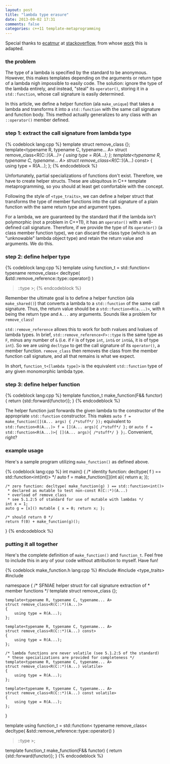 ```yaml
---
layout: post
title: "lambda type erasure"
date: 2013-09-02 17:31
comments: false
categories: c++11 template-metaprogramming
---
```


Special thanks to [ecatmur](http://stackoverflow.com/users/567292/ecatmur) at [stackoverflow](http://stackoverflow.com/), from whose [work](http://stackoverflow.com/questions/11893141/inferring-the-call-signature-of-a-lambda-or-arbitrary-callable-for-make-functio) this is adapted. 

### the problem
The type of a lambda is specified by the standard to be anonymous. However, this makes templates depending on the arguments or return type of a lambda nigh impossible to easily code. The solution: ignore the type of the lambda entirely, and instead, "steal" its `operator()`, storing it in a `std::function`, whose call signature is easily determined.

In this article, we define a helper function (ala `make_unique`) that takes a lambda and transforms it into a `std::function` with the same call signature and function body. This method actually generalizes to any class with an `::operator()` member defined.

### step 1: extract the call signature from lambda type
{% codeblock lang:cpp %}
template<typename T> struct remove_class {};
template<typename R, typename C, typename... A>
    struct remove_class<R(C::*)(A...)>       { using type = R(A...); };
template<typename R, typename C, typename... A>
    struct remove_class<R(C::*)(A...) const> { using type = R(A...); };
{% endcodeblock %}

Unfortunately, partial specializations of functions don't exist. Therefore, we have to create helper structs. These are ubiquitous in C++ template metaprogramming, so you should at least get comfortable with the concept.

Following the style of `<type_traits>`, we can define a helper struct that transforms the type of member functions into the call signature of a plain function with the same return type and argument types.

For a lambda, we are guaranteed by the standard that if the lambda isn't polymorphic (not a problem in C++11), it has an `operator()` with a well-defined call signature. Therefore, if we provide the type of its `operator()` (a class member function type), we can discard the class type (which is an "unknowable" lambda object type) and retain the return value and arguments. We do this.

### step 2: define helper type
{% codeblock lang:cpp %}
template<typename F>
using function_t = std::function< typename remove_class<
    decltype( &std::remove_reference<F>::type::operator() )
>::type >;
{% endcodeblock %}

Remember the ultimate goal is to define a helper function (ala `make_shared()`) that converts a lambda to a `std::function` of the same call signature. Thus, the return value should be a `std::function<R(a...)>`, with `R` being the return type and `A...` any arguments. Sounds like a problem for `remove_class`!

`std::remove_reference` allows this to work for both rvalues and lvalues of lambda types. In brief, `std::remove_reference<F>::type` is the same type as `F`, minus any number of `&` (i.e. if `F` is of type `int`, `int&` or `int&&`, it is of type `int`). So we are using `decltype` to get the call signature of its `operator()`, a member function. `remove_class` then removes the class from the member function call signature, and all that remains is what we expect.

In short, `function_t<[lambda type]>` is the equivalent `std::function` type of any given monomorphic lambda type.

### step 3: define helper function
{% codeblock lang:cpp %}
template <typename F>
function_t<F> make_function(F&& functor) {
    return {std::forward<F>(functor)};
}
{% endcodeblock %}

The helper function just forwards the given lambda to the constructor of the appropriate `std::function` constructor. This makes `auto f = make_function([](A... args) { /*stuff*/ });` equivalent to `std::function<R(A...)> f = [](A... args){ /*stuff*/ };` or `auto f = std::function<R(A...)>{ [](A... args){ /*stuff*/ } };`. Convenient, right?

### example usage
Here's a sample program utilizing `make_function()` as defined above.

{% codeblock lang:cpp %}
int main() {
    /* identity function: decltype( f ) == std::function<int(int)> */
    auto f = make_function([](int a){ return a; });

    /* zero function: decltype( make_function(g) ) == std::function<int()>
     * declared as mutable to test non-const R(C::*)(A...)
     * overload of remove_class
     * see 5.1.2:5 of standard for use of mutable with lambdas */
    int x = 1;
    auto g = [x]() mutable { x = 0; return x; };

    /* should return 0 */
    return f(0) + make_function(g)();
}
{% endcodeblock %}

### putting it all together
Here's the complete definition of `make_function()` and `function_t`. Feel free to include this in any of your code without attribution to myself. Have fun!

{% codeblock make_function.h lang:cpp %}
#include <functional>
#include <type_traits>
#include <utility>

namespace
{
    /* SFNIAE helper struct for call signature extraction of
     * member functions */
    template<typename T> struct remove_class {};

    template<typename R, typename C, typename... A>
    struct remove_class<R(C::*)(A...)>
    {
        using type = R(A...);
    };

    template<typename R, typename C, typename... A>
    struct remove_class<R(C::*)(A...) const>
    {
        using type = R(A...);
    };
    
    /* lambda functions are never volatile (see 5.1.2:5 of the standard)
     * these specializations are provided for completeness */
    template<typename R, typename C, typename... A>
    struct remove_class<R(C::*)(A...) volatile>
    {
        using type = R(A...);
    };
    
    template<typename R, typename C, typename... A>
    struct remove_class<R(C::*)(A...) const volatile>
    {
        using type = R(A...);
    };
}
 
template<typename F>
using function_t = std::function< typename remove_class<
    decltype( &std::remove_reference<F>::type::operator() )
>::type >;
 
template <typename F>
function_t<F> make_function(F&& functor) {
    return {std::forward<F>(functor)};
}
{% endcodeblock %}
